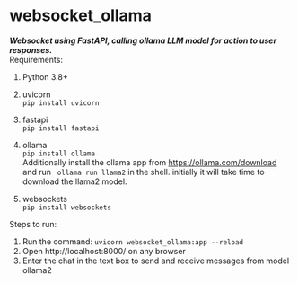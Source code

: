 # websocket_ollama
***Websocket using FastAPI, calling ollama LLM model for action to user responses.*** <br />
Requirements:
1. Python 3.8+
2. uvicorn <br />
   ```pip install uvicorn```<br />

3. fastapi <br />
	```pip install fastapi``` <br />
4. ollama <br />
	```pip install ollama``` <br />
Additionally install the ollama app from https://ollama.com/download and run
``` ollama run llama2```
in the shell.
 initially it will take time to download the llama2 model.<br />
5. websockets<br />
	```pip install websockets```<br />


Steps to run:
1. Run the command:
	```uvicorn websocket_ollama:app --reload```
2. Open http://localhost:8000/ on any browser
3. Enter the chat in the text box to send and receive messages from model ollama2
